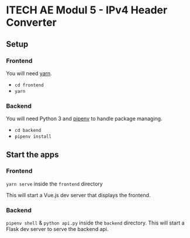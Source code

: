 # ITECH AE Modul 5 - IPv4 Header Converter

## Setup

### Frontend

You will need [yarn](https://yarnpkg.com/en/docs/install).

- `cd frontend`
- `yarn`


### Backend

You will need Python 3 and [pipenv](https://pipenv.readthedocs.io/en/latest/install/#installing-pipenv) to handle package managing.

- `cd backend`
- `pipenv install`


## Start the apps

### Frontend

`yarn serve` inside the `frontend` directory

This  will start a Vue.js dev server that displays the frontend.

### Backend

`pipenv shell` & `python api.py` inside the `backend` directory. This will start a Flask dev server to serve the backend api.
